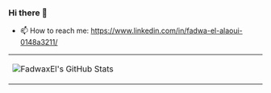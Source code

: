 ### Hi there 👋
- 📫 How to reach me: https://www.linkedin.com/in/fadwa-el-alaoui-0148a3211/
<table width="800px">
<tr>

<td valign="top" width="40%">
  
![FadwaxEl's GitHub Stats](https://github-readme-stats.vercel.app/api?username=FadwaxEl&show_icons=true&hide_border=true&icon_color=586069&title_color=a0a9af)

</td>
<!--
**FadwaxEl/FadwaxEl** is a ✨ _special_ ✨ repository because its `README.md` (this file) appears on your GitHub profile.

Here are some ideas to get you started:


- 👯 I’m looking to collaborate on ...
- 🤔 I’m looking for help with ...
- 💬 Ask me about ...
- 😄 Pronouns: ...
- ⚡ Fun fact: ...
-->
